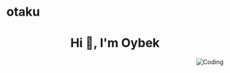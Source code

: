 # otaku
<h1 align="center">Hi 👋, I'm Oybek</h1>
<img align="right" alt="Coding" src="https://cdn.dribbble.com/users/330915/screenshots/3587000/media/343cb53c87e313181d99248d3071bc77.gif">
